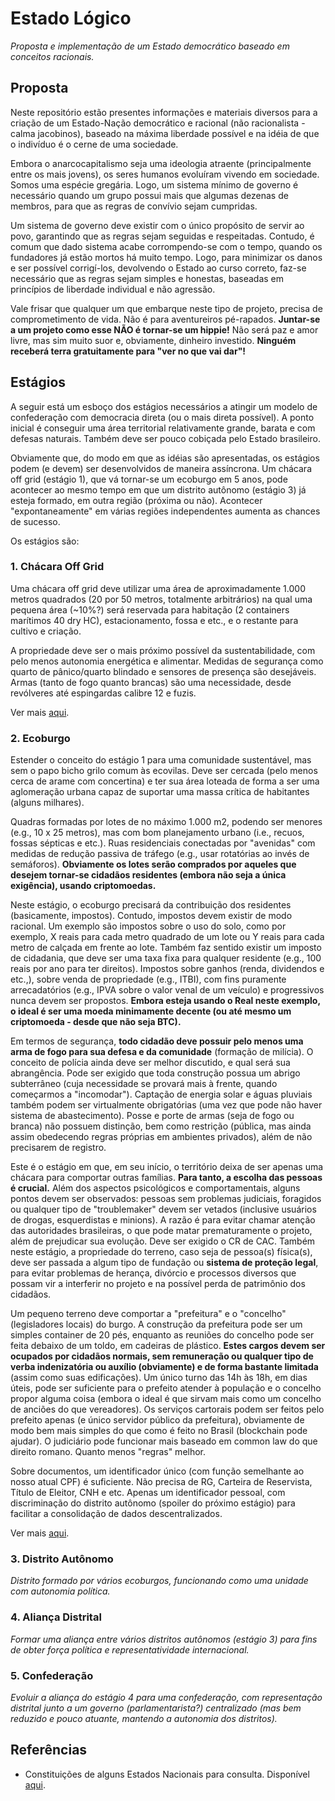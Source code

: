 # Estado Lógico

*Proposta e implementação de um Estado democrático baseado em conceitos racionais.*


## Proposta

Neste repositório estão presentes informações e materiais diversos para a criação de um Estado-Nação democrático e racional (não racionalista - calma jacobinos), baseado na máxima liberdade possível e na idéia de que o indivíduo é o cerne de uma sociedade.

Embora o anarcocapitalismo seja uma ideologia atraente (principalmente entre os mais jovens), os seres humanos evoluíram vivendo em sociedade. Somos uma espécie gregária. Logo, um sistema mínimo de governo é necessário quando um grupo possui mais que algumas dezenas de membros, para que as regras de convívio sejam cumpridas.

Um sistema de governo deve existir com o único propósito de servir ao povo, garantindo que as regras sejam seguidas e respeitadas. Contudo, é comum que dado sistema acabe corrompendo-se com o tempo, quando os fundadores já estão mortos há muito tempo. Logo, para minimizar os danos e ser possível corrigí-los, devolvendo o Estado ao curso correto, faz-se necessário que as regras sejam simples e honestas, baseadas em princípios de liberdade individual e não agressão.

Vale frisar que qualquer um que embarque neste tipo de projeto, precisa de comprometimento de vida. Não é para aventureiros pé-rapados. **Juntar-se a um projeto como esse NÃO é tornar-se um hippie!** Não será paz e amor livre, mas sim muito suor e, obviamente, dinheiro investido. **Ninguém receberá terra gratuitamente para "ver no que vai dar"!**


## Estágios

A seguir está um esboço dos estágios necessários a atingir um modelo de confederação com democracia direta (ou o mais direta possível). A ponto inicial é conseguir uma área territorial relativamente grande, barata e com defesas naturais. Também deve ser pouco cobiçada pelo Estado brasileiro.

Obviamente que, do modo em que as idéias são apresentadas, os estágios podem (e devem) ser desenvolvidos de maneira assíncrona. Um chácara off grid (estágio 1), que vá tornar-se um ecoburgo em 5 anos, pode acontecer ao mesmo tempo em que um distrito autônomo (estágio 3) já esteja formado, em outra região (próxima ou não). Acontecer "expontaneamente" em várias regiões independentes aumenta as chances de sucesso.

Os estágios são:


### 1. Chácara Off Grid

Uma chácara off grid deve utilizar uma área de aproximadamente 1.000 metros quadrados (20 por 50 metros, totalmente arbitrários) na qual uma pequena área (\~10%?) será reservada para habitação (2 containers marítimos 40 dry HC), estacionamento, fossa e etc., e o restante para cultivo e criação.

A propriedade deve ser o mais próximo possível da sustentabilidade, com pelo menos autonomia energética e alimentar. Medidas de segurança como quarto de pânico/quarto blindado e sensores de presença são desejáveis. Armas (tanto de fogo quanto brancas) são uma necessidade, desde revólveres até espingardas calibre 12 e fuzis.

Ver mais [aqui](https://github.com/Estado-Logico/chacara-offgrid).


### 2. Ecoburgo

Estender o conceito do estágio 1 para uma comunidade sustentável, mas sem o papo bicho grilo comum às ecovilas. Deve ser cercada (pelo menos cerca de arame com concertina) e ter sua área loteada de forma a ser uma aglomeração urbana capaz de suportar uma massa crítica de habitantes (alguns milhares).

Quadras formadas por lotes de no máximo 1.000 m2, podendo ser menores (e.g., 10 x 25 metros), mas com bom planejamento urbano (i.e., recuos, fossas sépticas e etc.). Ruas residenciais conectadas por "avenidas" com medidas de redução passiva de tráfego (e.g., usar rotatórias ao invés de semáforos). **Obviamente os lotes serão comprados por aqueles que desejem tornar-se cidadãos residentes (embora não seja a única exigência), usando criptomoedas.**

Neste estágio, o ecoburgo precisará da contribuição dos residentes (basicamente, impostos). Contudo, impostos devem existir de modo racional. Um exemplo são impostos sobre o uso do solo, como por exemplo, X reais para cada metro quadrado de um lote ou Y reais para cada metro de calçada em frente ao lote. Também faz sentido existir um imposto de cidadania, que deve ser uma taxa fixa para qualquer residente (e.g., 100 reais por ano para ter direitos). Impostos sobre ganhos (renda, dividendos e etc.,), sobre venda de propriedade (e.g., ITBI), com fins puramente arrecadatórios (e.g., IPVA sobre o valor venal de um veículo) e progressivos nunca devem ser propostos. **Embora esteja usando o Real neste exemplo, o ideal é ser uma moeda minimamente decente (ou até mesmo um criptomoeda - desde que não seja BTC).**

Em termos de segurança, **todo cidadão deve possuir pelo menos uma arma de fogo para sua defesa e da comunidade** (formação de milícia). O conceito de polícia ainda deve ser melhor discutido, e qual será sua abrangência. Pode ser exigido que toda construção possua um abrigo subterrâneo (cuja necessidade se provará mais à frente, quando começarmos a "incomodar"). Captação de energia solar e águas pluviais também podem ser virtualmente obrigatórias (uma vez que pode não haver sistema de abastecimento). Posse e porte de armas (seja de fogo ou branca) não possuem distinção, bem como restrição (pública, mas ainda assim obedecendo regras próprias em ambientes privados), além de não precisarem de registro.

Este é o estágio em que, em seu início, o território deixa de ser apenas uma chácara para comportar outras famílias. **Para tanto, a escolha das pessoas é crucial.** Além dos aspectos psicológicos e comportamentais, alguns pontos devem ser observados: pessoas sem problemas judiciais, foragidos ou qualquer tipo de "troublemaker" devem ser vetados (inclusive usuários de drogas, esquerdistas e minions). A razão é para evitar chamar atenção das autoridades brasileiras, o que pode matar prematuramente o projeto, além de prejudicar sua evolução. Deve ser exigido o CR de CAC. Também neste estágio, a propriedade do terreno, caso seja de pessoa(s) física(s), deve ser passada a algum tipo de fundação ou **sistema de proteção legal**, para evitar problemas de herança, divórcio e processos diversos que possam vir a interferir no projeto e na possível perda de patrimônio dos cidadãos.

Um pequeno terreno deve comportar a "prefeitura" e o "concelho" (legisladores locais) do burgo. A construção da prefeitura pode ser um simples container de 20 pés, enquanto as reuniões do concelho pode ser feita debaixo de um toldo, em cadeiras de plástico. **Estes cargos devem ser ocupados por cidadãos normais, sem remuneração ou qualquer tipo de verba indenizatória ou auxílio (obviamente) e de forma bastante limitada** (assim como suas edificações). Um único turno das 14h às 18h, em dias úteis, pode ser suficiente para o prefeito atender à população e o concelho propor alguma coisa (embora o ideal é que sirvam mais como um concelho de anciões do que vereadores). Os serviços cartorais podem ser feitos pelo prefeito apenas (e único servidor público da prefeitura), obviamente de modo bem mais simples do que como é feito no Brasil (blockchain pode ajudar). O judiciário pode funcionar mais baseado em common law do que direito romano. Quanto menos "regras" melhor.

Sobre documentos, um identificador único (com função semelhante ao nosso atual CPF) é suficiente. Não precisa de RG, Carteira de Reservista, Título de Eleitor, CNH e etc. Apenas um identificador pessoal, com discriminação do distrito autônomo (spoiler do próximo estágio) para facilitar a consolidação de dados descentralizados.

Ver mais [aqui](https://github.com/Estado-Logico/ecoburgo).


### 3. Distrito Autônomo

*Distrito formado por vários ecoburgos, funcionando como uma unidade com autonomia política.*


### 4. Aliança Distrital

*Formar uma aliança entre vários distritos autônomos (estágio 3) para fins de obter força política e representatividade internacional.*


### 5. Confederação

*Evoluir a aliança do estágio 4 para uma confederação, com representação distrital junto a um governo (parlamentarista?) centralizado (mas bem reduzido e pouco atuante, mantendo a autonomia dos distritos).*


## Referências

- Constituições de alguns Estados Nacionais para consulta. Disponível [aqui](constituicoes/).